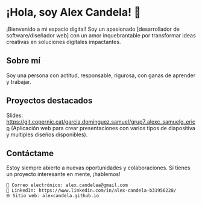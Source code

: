 # ¡Hola, soy Alex Candela! 👋

¡Bienvenido a mi espacio digital! Soy un apasionado [desarrollador de software/diseñador web] con un amor inquebrantable por transformar ideas creativas en soluciones digitales impactantes.

## Sobre mí
Soy una persona con actitud, responsable, rigurosa, con ganas de aprender y trabajar.

## Proyectos destacados
Slides: https://git.copernic.cat/garcia.dominguez.samuel/grup7_alexc_samuelg_ericp (Aplicación web para crear presentaciones con varios tipos de diapositiva y multiples diseños disponibles).

## Contáctame
Estoy siempre abierto a nuevas oportunidades y colaboraciones. Si tienes un proyecto interesante en mente, ¡hablemos!

    📧 Correo electrónico: alex.candelaa@gmail.com
    💼 LinkedIn: https://www.linkedin.com/in/alex-candela-b31956228/
    🌐 Sitio web: alexcandela.github.io
